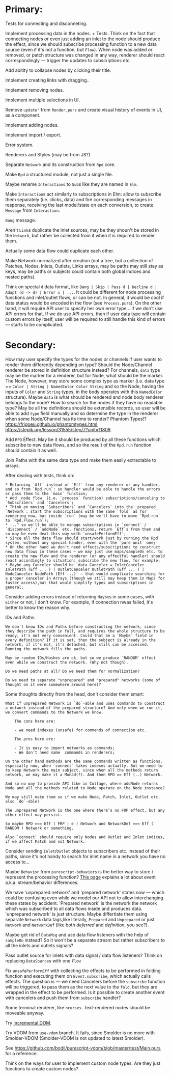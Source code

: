 Primary:
========

Tests for connecting and disconneting.

Implement processing data in the nodes. + Tests. Think on the fact that connecting nodes or even just adding an inlet to the node should produce the effect, since we should subscribe processing function to a new data source (even if it's not a function, but `Flow`). When node was added or removed, or patch structure was changed in any way, renderer should react correspondingly — trigger the updates to subscriptions etc.

Add abitity to collapse nodes by clicking their title.

Implement creating links with dragging..

Implement removing nodes.

Implement multiple selections in UI.

Remove `update'` from `Render.purs` and create visual history of events in UI, as a component.

Implement adding nodes.

Implement import / export.

Error system.

Renderers and Styles (may be from JS?).

Separate `Network` and its construction from `Rpd` core.

Make `Rpd` a structured module, not just a single file.

Maybe rename `Interactions` to `Sub`s like they are named in `Elm`.

Make `Interaction`s act similarly to subscriptions in Elm: allow to subscribe them separately (i.e. clicks, data) and fire corresponding messages in response, receiving the last model/state on each conversion, to create `Message` from `Interaction`.

`Bang` message.

Aren't `Link`s duplicate the inlet sources, may be they shoun't be stored in the `Network`, but rather be collected from it when it is required to render them.

Actually some data flow could duplicate each other.

Make Network normalized after creation (not a tree, but a collection of Patches, Nodes, Inlets, Outlets, Links arrays, may be paths may still stay as keys, may be paths or subjects could contain both global indices and nested paths).

Think on special `d` data format, like `Bang | Skip | Pass d | Decline d | Adapt (d -> d) | Error x | ...`. It could be different for node processing functions and inlet/outlet flows, or can be not. In general, it would be cool if data status would be encoded in the flow (see `Process.purs`). On the other hand, it will require API user to specify her own error type... if we don't use API errors for that. If we do use API errors, then if user data type will contain custom errors by itself, user will be required to still handle this kind of errors — starts to be complicated.

Secondary:
==========

How may user specify the types for the nodes or channels if user wants to render them differently depending on type? Should the Node/Channel renderer be stored in definition structure instead? For channels, `data` type may be the marker for a renderer, but for Node, what should be the marker. The Node, however, may store some complex type as marker (i.e. data type == `Color | String | NamedColor Color String` and so the Node, having the inputs of `Color` and `String` types, in the body operates with this `NamedColor` structure). Maybe `data` is what should be rendered and node body renderer belongs to the node? How to search for the nodes if they have no readable type? May be all the definitions should be extensible records, so user will be able to add `type` field manually and so determine the type in the renderer when some Node/Channel has its time to render? Phantom Types!? https://frigoeu.github.io/phantomtypes.html, https://stepik.org/lesson/31555/step/7?unit=11808.

Add `RPD` Effect. May be it should be produced by all these functions which subscribe to new data flows, and so the result of the `Rpd.run` function should contain it as well.

Join Paths with the same data type and make them easily extractable to arrays.

After dealing with tests, think on:

    * Returning `Aff` instead of `Eff` from any renderer or any handler, and so from `Rpd.run`: so handler would be able to handle the errors or pass them to the `main` function;
    * Add _node flow_ (i.e. `process` function) subscriptions/canceling to `Subscribers` and `Cancelers`;
    * Think on moving `Subscribers` and `Cancelers` into the _prepared_ `Network`: start the subscriptions with the same `fold` as for rendering now, but inside `run` (may be we'll have to move `Rpd.run` to `Rpd.Flow.run`);
    * ...^ so we'll be able to manage subscriptions in `connect` / `disconnect` / `addNode` etc. functions, return `Eff`s from them and so may be even deal this way with `unsafePerformEff`;
    * Since all the data flow should start/work just by running the Rpd system, without any special hander, even with the `pure unit` one;
    * On the other hand we don't need effects/subscriptions to construct new data flows in these cases — we may just use maps/sampleOn etc. to create the new flow and the renderer (or any effectful handler) should react accordingly to situation: subscribe the new flow, for example;
    * Maybe any Canceler should be `data Canceler = InletCanceler InletPath (Eff ... ) | OutletCanceler OutletPath (Eff ... ) | NodeCanceler NodePath (Eff ...)` — that would complicate searching for a proper canceler in Arrays (though we still may keep them in Maps for faster access),but that would simplify types and subscriptions in general;

Consider adding errors instead of returning `Maybe`s in some cases, with `Either` or not, I don't know. For example, if connection nwas failed, it's better to know the reason why.

IDs and Paths:

    We don't know IDs and Paths before constructing the network, since they describe the path in full, and requires the whole structure to be ready, it's not very convenient. Could that be a `Maybe` field in every definition? If it is set, then the subject is already in the network, if it's not, it's detached, but still can be accessed. Running the network fills the paths.

    May be random IDs/Hashes are ok, but so we produce `RANDOM` effect even while we construct the network. (Why not though).

    Do we need paths at all? Do we need them for normalization?

    Do we need to separate "unprepared" and "prepared" networks (some of thought on it were somewhere around here)?

Some thoughts directly from the head, don't consider them smart:

    What if unprepared Network is `do`-able and uses commands to construct a network instead of the prepared structure? And only when we run it, we convert commands to the Network we know.

        The cons here are:

        - we need indexes (unsafe) for commands of connection etc.

        The pros here are:

        - It is easy to import networks as commands;
        - We don’t need same  commands in renderers;

    On the other hand methods are the same commands written as functions, especially now, when `connect` takes indexes actually. But we need to to keep Network the main subject, since when all the methods return network, we may make it a Monad(?). And then RPD == Eff (..) Network.

    And so no way to provide API like in Collage, where addNode returns Node and all the methods related to Node operate on the Node instance?

    We may still make them so if we make Node, Patch, Inlet, Outlet etc. also `do`-able?

    The unprepared Network is the one where there’s no FRP effect, but any other effect may persist.

    So maybe RPD === Eff ( FRP | e ) Network and NetworkDef === Eff ( RANDOM ) Network or something.

    Also `connect` should require only Nodes and Outlet and Inlet indices, if we affect Patch and not Network.

Consider sending `Inlet`/`Outlet` objects to subscribers etc. instead of their paths, since it's not handy to search for inlet name in a network you have no access to...

Maybe `Behavior` from `purescript-behaviors` is the better way to store / represent the processing function? [This page](https://github.com/funkia/hareactive) explains a lot about event a.k.a. stream/behavior differences.

We have 'unprepared network' and 'prepared network' states now — which could be confusing even while we model our API not to allow interchanging these states by accident. 'Prepared network' is the network the network which was subscribed to all data flows inside and produces data. 'unprepared network' is just structure. Maybe differtiate them using separate `Network` data tags,like literally, `Prepared` and `Unprepared` or just `Network` and `NetworkDef` (like both _deferred_ and _definition_, you see?).

Maybe get rid of `DataMsg` and use data flow listeners with the help of `sampleOn` instead? So it won't be a separate stream but rather subscribers to all the inlets and outlets signals?

Pass outlet source for inlets with data signal / data flow listeners? Think on replacing `DataSource`s with one `Flow`

Fix `unsafePerformEff` with collecting the effects to be performed in folding function and executing them on `Event.subscribe`, which actually calls effects. The question is — we need Cancelers before the `subscribe` function will be triggered, to pass them as the next value to the `fold`, but they are wrapped in the effect to be performed. Is it possible to create another event with cancelers and push them from `subscribe` handler?

Some terminal renderer, like `ncurses`. Text-rendered nodes should be moveable anyway.

Try [Incremental DOM](https://pursuit.purescript.org/packages/purescript-smolder-idom/0.1.3/docs/Text.Smolder.Renderer.IncrementalDom).

Try VDOM from `use-vdom` branch. It fails, since Smolder is no more with Smolder-VDOM (Smolder-VDOM is not updated to latest Smolder).

See https://github.com/bodil/purescript-vdom/blob/master/test/Main.purs for a reference.

Think on the ways for user to implement custom node types. Are they just functions to create custom nodes?

